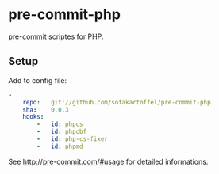 # pre-commit-php
[pre-commit](http://pre-commit.com/) scriptes for PHP.
## Setup
Add to config file:
```yaml
-
    repo:   git://github.com/sofakartoffel/pre-commit-php
    sha:    0.0.3
    hooks:
        -   id: phpcs
        -   id: phpcbf
        -   id: php-cs-fixer
        -   id: phpmd
```
See http://pre-commit.com/#usage for detailed informations.
